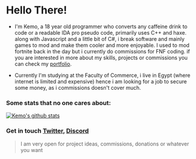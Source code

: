 Hello There!
=========
- I'm Kemo, a 18 year old programmer who converts any caffeine drink to code or a readable IDA pro pseudo code, primarily uses C++ and haxe. along with Javascript and a little bit of C#, i break software and mainly games to mod and make them cooler and more enjoyable. I used to mod fortnite back in the day but i currently do commissions for FNF coding. if you are interested in more about my skills, projects or commissions you can check my [portfolio](https://kemo.dev/).


- Currently I'm studying at the Faculty of Commerce, i live in Egypt (where internet is limited and expensive) hence i am looking for a job to secure some money, as i commissions doesn't cover much.

### Some stats that no one cares about:
[![Kemo's github stats](https://github-readme-stats.vercel.app/api?username=kem0x&show_icons=true&theme=slateorange
)](https://github.com/anuraghazra/github-readme-stats) 

### Get in touch [Twitter](https://twitter.com/xkem0x), [Discord](https://discordapp.com/users/299693897859465228)
> I am very open for project ideas, commissions, donations or whatever you want 
